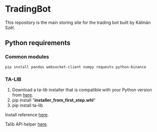 # TradingBot

This repository is the main storing site for the trading bot built by Kálmán Szél.

## Python requirements

### Common modules

    pip install pandas websocket-client numpy requests python-binance

### TA-LIB

1. Download a ta-lib installer that is compatible with your Python version from [here](https://www.lfd.uci.edu/~gohlke/pythonlibs/#ta-lib).
2. pip install "**installer_from_first_step.whl**"
3. pip install ta-lib

Install reference [here](https://www.youtube.com/watch?v=hZIZMMcTQ8c&ab_channel=MartinMayer).

Talib API helper [here](https://www.programcreek.com/python/index/7769/talib).